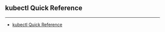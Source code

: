 ## kubectl Quick Reference
---
 - [kubectl Quick Reference](https://kubernetes.io/docs/reference/kubectl/quick-reference/)